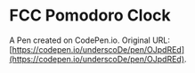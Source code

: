 # FCC Pomodoro Clock

A Pen created on CodePen.io. Original URL: [https://codepen.io/underscoDe/pen/OJpdREd](https://codepen.io/underscoDe/pen/OJpdREd).


